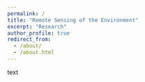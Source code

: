 ```yaml
---
permalink: /
title: "Remote Sensing of the Environment"
excerpt: "Research"
author_profile: true
redirect_from: 
  - /about/
  - /about.html
---
```


text
